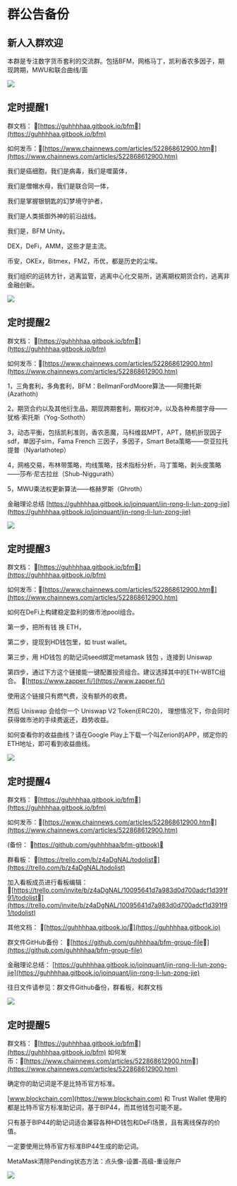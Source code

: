 # 群公告备份

## 新人入群欢迎

本群是专注数字货币套利的交流群。包括BFM，网格马丁，凯利香农多因子，期现跨期，MWU和联合曲线/面

![](<../../.gitbook/assets/image (11).png>)

## 定时提醒1

群文档： [https://guhhhhaa.gitbook.io/bfm](https://guhhhhaa.gitbook.io/bfm)

如何发币：[https://www.chainnews.com/articles/522868612900.htm](https://www.chainnews.com/articles/522868612900.htm)

我们是癌细胞，我们是病毒，我们是噬菌体，

我们是僧帽水母，我们是联合同一体，

我们是掌握银钥匙的幻梦境守护者，

我们是人类抵御外神的前沿战线。

我们是，BFM Unity。

DEX，DeFi，AMM，这些才是主流。

币安，OKEx，Bitmex，FMZ，币优，都是历史的尘埃。

我们组织的运转方针，逃离监管，逃离中心化交易所，逃离期权期货合约，逃离非金融创新。

![](<../../.gitbook/assets/image (12).png>)

## 定时提醒2

群文档： [https://guhhhhaa.gitbook.io/bfm](https://guhhhhaa.gitbook.io/bfm)

如何发币：[https://www.chainnews.com/articles/522868612900.htm](https://www.chainnews.com/articles/522868612900.htm)

1，三角套利，多角套利，BFM：BellmanFordMoore算法——阿撒托斯(Azathoth)

2，期货合约以及其他衍生品，期现跨期套利，期权对冲，以及各种希腊字母——犹格·索托斯（Yog-Sothoth）

3，动态平衡，包括凯利准则，香农恶魔，马科维兹MPT，APT，随机折现因子sdf，单因子sim，Fama French 三因子，多因子，Smart Beta策略——奈亚拉托提普（Nyarlathotep）

4，网格交易，布林带策略，均线策略，技术指标分析，马丁策略，剥头皮策略——莎布·尼古拉丝（Shub-Niggurath）

5，MWU乘法权更新算法——格赫罗斯（Ghroth）

金融理论总结 [https://guhhhhaa.gitbook.io/joinquant/jin-rong-li-lun-zong-jie](https://guhhhhaa.gitbook.io/joinquant/jin-rong-li-lun-zong-jie)

![](<../../.gitbook/assets/image (13).png>)

## 定时提醒3

群文档： [https://guhhhhaa.gitbook.io/bfm](https://guhhhhaa.gitbook.io/bfm)

如何发币：[https://www.chainnews.com/articles/522868612900.htm](https://www.chainnews.com/articles/522868612900.htm)

如何在DeFi上构建稳定盈利的做市池pool组合。

第一步，把所有钱 换 ETH，

第二步，提现到HD钱包里，如 trust wallet。

第三步，用 HD钱包 的助记词seed绑定metamask 钱包 ，连接到 Uniswap

第四步，通过下方这个链接能一键配置投资组合。建议选择其中的ETH-WBTC组合。 [https://www.zapper.fi/](https://www.zapper.fi/)

使用这个链接只有燃气费，没有额外的收费。

然后 Uniswap 会给你一个 Uniswap V2 Token(ERC20)， 理想情况下，你会同时获得做市池的手续费返还，趋势收益。

如何查看你的收益曲线？请在Google Play上下载一个叫Zerion的APP，绑定你的ETH地址，即可看到收益曲线。

![](<../../.gitbook/assets/image (14).png>)

## 定时提醒4

群文档： [https://guhhhhaa.gitbook.io/bfm](https://guhhhhaa.gitbook.io/bfm)

如何发币：[https://www.chainnews.com/articles/522868612900.htm](https://www.chainnews.com/articles/522868612900.htm)

(备份： [https://github.com/guhhhhaa/bfm-gitbook)](https://github.com/guhhhhaa/bfm-gitbook\))

群看板： [https://trello.com/b/z4aDgNAL/todolist](https://trello.com/b/z4aDgNAL/todolist)

加入看板成员进行看板编辑： [https://trello.com/invite/b/z4aDgNAL/10095641d7a983d0d700adcf1d391f91/todolist](https://trello.com/invite/b/z4aDgNAL/10095641d7a983d0d700adcf1d391f91/todolist)

其他文档： [https://guhhhhaa.gitbook.io/](https://guhhhhaa.gitbook.io)

群文件GitHub备份： [https://github.com/guhhhhaa/bfm-group-file](https://github.com/guhhhhaa/bfm-group-file)

金融理论总结： [https://guhhhhaa.gitbook.io/joinquant/jin-rong-li-lun-zong-jie](https://guhhhhaa.gitbook.io/joinquant/jin-rong-li-lun-zong-jie)

往日文件请参见：群文件Github备份，群看板，和群文档

![](<../../.gitbook/assets/image (15).png>)

## 定时提醒5

群文档： [https://guhhhhaa.gitbook.io/bfm](https://guhhhhaa.gitbook.io/bfm) 如何发币：[https://www.chainnews.com/articles/522868612900.htm](https://www.chainnews.com/articles/522868612900.htm)

确定你的助记词是不是比特币官方标准。

[www.blockchain.com](https://www.blockchain.com) 和 Trust Wallet 使用的都是比特币官方标准助记词，基于BIP44，而其他钱包可能不是。

只有基于BIP44的助记词适合兼容各种HD钱包和DeFi场景，且有离线保存的价值。

一定要使用比特币官方标准BIP44生成的助记词。

MetaMask清除Pending状态方法：点头像-设置-高级-重设账户

![](<../../.gitbook/assets/image (16).png>)
